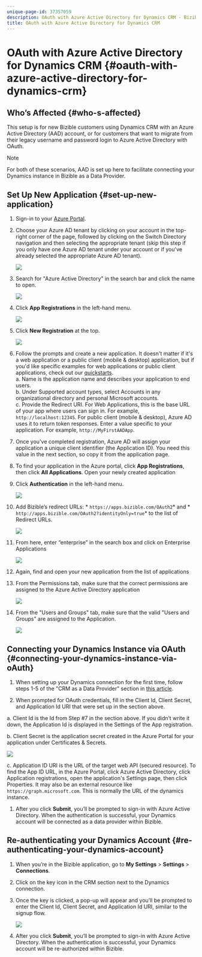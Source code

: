 ```yaml
---
unique-page-id: 37357059
description: OAuth with Azure Active Directory for Dynamics CRM - Bizible - Product Documentation
title: OAuth with Azure Active Directory for Dynamics CRM
---
```


# OAuth with Azure Active Directory for Dynamics CRM {#oauth-with-azure-active-directory-for-dynamics-crm}

## Who’s Affected {#who-s-affected}

This setup is for new Bizible customers using Dynamics CRM with an Azure Active Directory (AAD) account, or for customers that want to migrate from their legacy username and password login to Azure Active Directory with OAuth.

>[!NOTE]
>
>For both of these scenarios, AAD is set up here to facilitate connecting your Dynamics instance in Bizible as a Data Provider.

## Set Up New Application {#set-up-new-application}

1. Sign-in to your [Azure Portal](https://portal.azure.com/#home).

1. Choose your Azure AD tenant by clicking on your account in the top-right corner of the page, followed by clicking on the Switch Directory navigation and then selecting the appropriate tenant (skip this step if you only have one Azure AD tenant under your account or if you've already selected the appropriate Azure AD tenant).

   ![](assets/setup-2.png)

1. Search for "Azure Active Directory" in the search bar and click the name to open.

   ![](assets/setup-3.png)

1. Click **App Registrations** in the left-hand menu.

   ![](assets/setup-4.png)

1. Click **New Registration** at the top.

   ![](assets/setup-5.png)

1. Follow the prompts and create a new application. It doesn't matter if it's a web application or a public client (mobile & desktop) application, but if you'd like specific examples for web applications or public client applications, check out our [quickstarts](http://docs.microsoft.com/en-us/azure/active-directory/develop/v1-overview).  
   a. Name is the application name and describes your application to end users.  
   b. Under Supported account types, select Accounts in any organizational directory and personal Microsoft accounts.  
   c. Provide the Redirect URI. For Web Applications, this is the base URL of your app where users can sign in. For example, `http://localhost:12345`. For public client (mobile & desktop), Azure AD uses it to return token responses. Enter a value specific to your application. For example, `http://MyFirstAADApp`.

1. Once you've completed registration, Azure AD will assign your application a unique client identifier (the Application ID). You need this value in the next section, so copy it from the application page.

1. To find your application in the Azure portal, click **App Registrations**, then click **All Applications**. Open your newly created application

1. Click **Authentication** in the left-hand menu.

   ![](assets/setup-9.png)

1. Add Bizible’s redirect URLs: * `https://apps.bizible.com/OAuth2`* and * `http://apps.bizible.com/OAuth2?identityOnly=true`* to the list of Redirect URLs.

   ![](assets/setup-10.png)

1. From here, enter “enterprise” in the search box and click on Enterprise Applications

   ![](assets/setup-11.png)

1. Again, find and open your new application from the list of applications

1. From the Permissions tab, make sure that the correct permissions are assigned to the Azure Active Directory application

   ![](assets/setup-13.png)

1. From the "Users and Groups" tab, make sure that the valid "Users and Groups" are assigned to the Application.
  
   ![](assets/setup-14.png)

## Connecting your Dynamics Instance via OAuth {#connecting-your-dynamics-instance-via-oAuth}

1. When setting up your Dynamics connection for the first time, follow steps 1-5 of the "CRM as a Data Provider" section in [this article](/help/bizible-and-dynamics/getting-started-with-bizible-and-dynamics/microsoft-dynamics-crm-installation-guide.md).

1. When prompted for OAuth credentials, fill in the Client Id, Client Secret, and Application Id URI that were set up in the section above.

  a. Client Id is the Id from Step #7 in the section above. If you didn’t write it down, the Application Id is displayed in the Settings of the App registration.

  b. Client Secret is the application secret created in the Azure Portal for your application under Certificates & Secrets.

   ![](assets/creating-2e.png)  
  
  c. Application ID URI is the URL of the target web API (secured resource). To find the App ID URL, in the Azure Portal, click Azure Active Directory, click Application registrations, open the application's Settings page, then click Properties. It may also be an external resource like `https://graph.microsoft.com`. This is normally the URL of the dynamics instance.

1. After you click **Submit**, you’ll be prompted to sign-in with Azure Active Directory. When the authentication is successful, your Dynamics account will be connected as a data provider within Bizible.

## Re-authenticating your Dynamics Account {#re-authenticating-your-dynamics-account}

1. When you’re in the Bizible application, go to **My Settings** > **Settings** > **Connections**.

1. Click on the key icon in the CRM section next to the Dynamics connection.

1. Once the key is clicked, a pop-up will appear and you’ll be prompted to enter the Client Id, Client Secret, and Application Id URI, similar to the signup flow.

   ![](assets/reauth-3.png)

1. After you click **Submit**, you’ll be prompted to sign-in with Azure Active Directory. When the authentication is successful, your Dynamics account will be re-authorized within Bizible.
